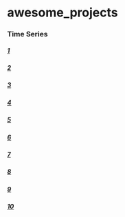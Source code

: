 # awesome_projects

### Time Series

##### [1](https://github.com/awslabs/gluon-ts/tree/master/src/gluonts)
##### [2](https://github.com/Alro10/deep-learning-time-series)
##### [3](https://github.com/curiousily/Getting-Things-Done-with-Pytorch)
##### [4](https://github.com/timeseriesAI/tsai)
##### [5](https://github.com/AIStream-Peelout/flow-forecast)
##### [6](https://github.com/xephonhq/awesome-time-series-database)
##### [7](https://github.com/Azure/DeepLearningForTimeSeriesForecasting)
##### [8](https://github.com/sktime/sktime-dl)
##### [9](https://github.com/EvilPsyCHo/Deep-Time-Series-Prediction)
##### [10](https://github.com/jiwidi/time-series-forecasting-with-python)
